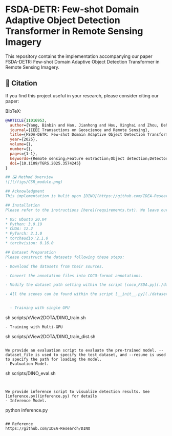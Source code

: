 # FSDA-DETR: Few-shot Domain Adaptive Object Detection Transformer in Remote Sensing Imagery

This repository contains the implementation accompanying our paper FSDA-DETR: Few-shot Domain Adaptive Object Detection Transformer in Remote Sensing Imagery.

## 📄 Citation

If you find this project useful in your research, please consider citing our paper:

BibTeX:
```bibtex
@ARTICLE{11016953,
  author={Yang, Binbin and Han, Jianhong and Hou, Xinghai and Zhou, Dehao and Liu, Wenkai and Bi, Fukun},
  journal={IEEE Transactions on Geoscience and Remote Sensing}, 
  title={FSDA-DETR: Few-shot Domain Adaptive Object Detection Transformer in Remote Sensing Imagery}, 
  year={2025},
  volume={},
  number={},
  pages={1-1},
  keywords={Remote sensing;Feature extraction;Object detection;Detectors;Training;Adaptation models;Benchmark testing;Visualization;Training data;Prototypes;Few-shot;Domain Adaptive;Object Detection;remote sensing imagery},
  doi={10.1109/TGRS.2025.3574245}
}

## 🖼️ Method Overview
![](/figs/CSR_module.png)

## Acknowledgment
This implementation is bulit upon [DINO](https://github.com/IDEA-Research/DINO/).

## Installation
Please refer to the instructions [here](requirements.txt). We leave our system information for reference.

* OS: Ubuntu 20.04
* Python: 3.9.19
* CUDA: 12.2
* PyTorch: 2.1.0
* torchaudio：2.1.0
* torchvision: 0.16.0

## Dataset Preparation
Please construct the datasets following these steps:

- Download the datasets from their sources.

- Convert the annotation files into COCO-format annotations.

- Modify the dataset path setting within the script [coco_FSDA.py](./datasets/coco_FSDA.py)

- All the scenes can be found within the script [__init__.py](./datasets/__init__.py).


  - Training with single GPU
```
sh scripts/xView2DOTA/DINO_train.sh
```
- Training with Multi-GPU
```
sh scripts/xView2DOTA/DINO_train_dist.sh
```

We provide an evaluation script to evaluate the pre-trained model. --dataset_file is used to specify the test dataset, and --resume is used to specify the path for loading the model.
- Evaluation Model.
```
sh scripts/DINO_eval.sh
```


We provide inference script to visualize detection results. See [inference.py](inference.py) for details
- Inference Model.
```
python inference.py
```

## Reference
https://github.com/IDEA-Research/DINO
